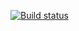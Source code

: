 [![Build status](https://ci.appveyor.com/api/projects/status/vs9qtx6o084swdxh?svg=true)](https://ci.appveyor.com/project/arbprog/ra-hoc-time)